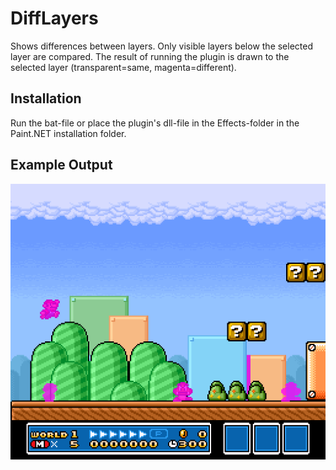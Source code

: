 # DiffLayers
Shows differences between layers. Only visible layers below the selected layer
are compared. The result of running the plugin is drawn to the selected layer
(transparent=same, magenta=different).

## Installation
Run the bat-file or place the plugin's dll-file in the Effects-folder in the
Paint.NET installation folder.

## Example Output
![example](https://github.com/mechaskrom/PaintNet-DiffLayers/blob/main/example.png)
